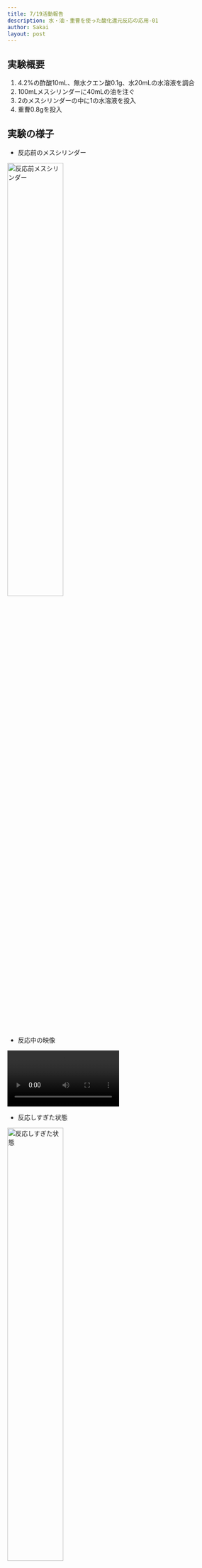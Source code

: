 ```yaml
---
title: 7/19活動報告
description: 水・油・重曹を使った酸化還元反応の応用-01
author: Sakai
layout: post
---
```

## 実験概要
1. 4.2%の酢酸10mL、無水クエン酸0.1g、水20mLの水溶液を調合
2. 100mLメスシリンダーに40mLの油を注ぐ
3. 2のメスシリンダーの中に1の水溶液を投入
4. 重曹0.8gを投入

## 実験の様子
- 反応前のメスシリンダー  
<img src="https://jishukan-science-club.github.io/blog/media/CIMG0126.JPG" width="50%" alt="反応前メスシリンダー">
  
- 反応中の映像  
<video width="50%" height="auto" controls>
  <source src="https://jishukan-science-club.github.io/blog/media/CIMG0127.MOV">
</video>
  
- 反応しすぎた状態  
<img src="https://jishukan-science-club.github.io/blog/media/CIMG0132.JPG" width="50%" alt="反応しすぎた状態">
